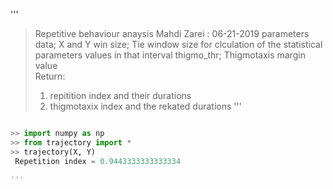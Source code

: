 
'''
> Repetitive behaviour anaysis
Mahdi Zarei : 06-21-2019
parameters
> data; 
    X and Y
> win size; 
    Tie window size for clculation of the statistical parameters values in that interval
> thigmo_thr;
    Thigmotaxis margin value        
Return:
> 1. repitition index and their durations
> 2. thigmotaxix index and the rekated durations
'''        

```python

>> import numpy as np
>> from trajectory import *
>> trajectory(X, Y)
 Repetition index = 0.9443333333333334

'''
